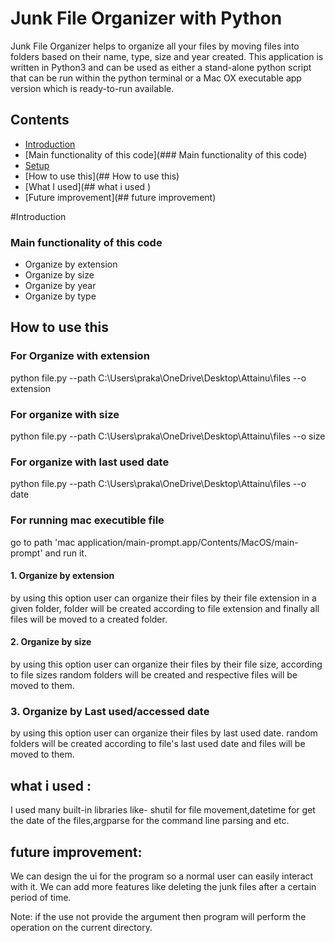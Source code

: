 # Junk File Organizer with Python


Junk File Organizer helps to organize all your files by moving files into folders based on their name, type, size and year created. This application is written in Python3 and can be used as either a stand-alone python script that can be run within the python terminal or a Mac OX executable app version which is ready-to-run available.


## Contents
- [Introduction](#Introduction)
- [Main functionality of this code](### Main functionality of this code)
- [Setup](##setup)
- [How to use this](## How to use this)
- [What I used](## what i used )
- [Future improvement](## future improvement)


#Introduction


### Main functionality of this code
 * Organize by extension
 * Organize by size
 * Organize by year
 * Organize by type


## How to use this

### For Organize with extension
python file.py --path C:\Users\praka\OneDrive\Desktop\Attainu\files --o extension 

### For organize with size
python file.py --path C:\Users\praka\OneDrive\Desktop\Attainu\files --o size 

### For organize with last used date
python file.py --path C:\Users\praka\OneDrive\Desktop\Attainu\files --o date 

### For running mac executible file
go to path 'mac application/main-prompt.app/Contents/MacOS/main-prompt' and run it. 


#### 1. Organize by extension
by using this option user can organize their files by their file extension in a given folder, folder will be created according to file extension and finally all files will be moved to a created folder.


#### 2. Organize by size
by using this option user can organize their files by their file size, according to file sizes random folders will be created and respective files will be moved to them.


### 3. Organize by Last used/accessed date
by using this option user can organize their files by last used date. random folders will be created according to file's last used date and files will be moved to them.


## what i used :
I used many built-in libraries like- shutil for file movement,datetime for get the date of the files,argparse for the command line parsing and etc.


## future improvement:
We can design the ui for the program so a normal user can easily interact with it.
We can add more features like deleting the junk files after a certain period of time.


Note: if the use not provide the argument then program will perform the operation on the current directory.
